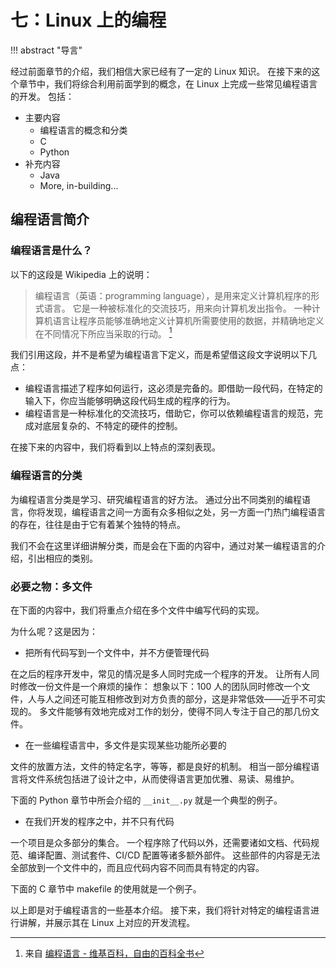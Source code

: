 # 七：Linux 上的编程

!!! abstract "导言"

  经过前面章节的介绍，我们相信大家已经有了一定的 Linux 知识。
  在接下来的这个章节中，我们将综合利用前面学到的概念，在 Linux 上完成一些常见编程语言的开发。
  包括：

  - 主要内容
    - 编程语言的概念和分类
    - C
    - Python
  - 补充内容
    - Java
    - More, in-building...

## 编程语言简介

### 编程语言是什么？

以下的这段是 Wikipedia 上的说明：

> 编程语言（英语：programming language），是用来定义计算机程序的形式语言。
> 它是一种被标准化的交流技巧，用来向计算机发出指令。
> 一种计算机语言让程序员能够准确地定义计算机所需要使用的数据，并精确地定义在不同情况下所应当采取的行动。
> [^1]

我们引用这段，并不是希望为编程语言下定义，而是希望借这段文字说明以下几点：

- 编程语言描述了程序如何运行，这必须是完备的。即借助一段代码，在特定的输入下，你应当能够明确这段代码生成的程序的行为。
- 编程语言是一种标准化的交流技巧，借助它，你可以依赖编程语言的规范，完成对底层复杂的、不特定的硬件的控制。

在接下来的内容中，我们将看到以上特点的深刻表现。

### 编程语言的分类

为编程语言分类是学习、研究编程语言的好方法。
通过分出不同类别的编程语言，你将发现，编程语言之间一方面有众多相似之处，另一方面一门热门编程语言的存在，往往是由于它有着某个独特的特点。

我们不会在这里详细讲解分类，而是会在下面的内容中，通过对某一编程语言的介绍，引出相应的类别。

### 必要之物：多文件

在下面的内容中，我们将重点介绍在多个文件中编写代码的实现。

为什么呢？这是因为：

- 把所有代码写到一个文件中，并不方便管理代码

在之后的程序开发中，常见的情况是多人同时完成一个程序的开发。
让所有人同时修改一份文件是一个麻烦的操作：
想象以下：100 人的团队同时修改一个文件，人与人之间还可能互相修改到对方负责的部分，这是非常低效——近乎不可实现的。
多文件能够有效地完成对工作的划分，使得不同人专注于自己的那几份文件。

- 在一些编程语言中，多文件是实现某些功能所必要的

文件的放置方法，文件的特定名字，等等，都是良好的机制。
相当一部分编程语言将文件系统包括进了设计之中，从而使得语言更加优雅、易读、易维护。

下面的 Python 章节中所会介绍的 `__init__.py` 就是一个典型的例子。

- 在我们开发的程序之中，并不只有代码

一个项目是众多部分的集合。
一个程序除了代码以外，还需要诸如文档、代码规范、编译配置、测试套件、CI/CD 配置等诸多额外部件。
这些部件的内容是无法全部放到一个文件中的，而且应代码内容不同而具有特定的内容。

下面的 C 章节中 makefile 的使用就是一个例子。

以上即是对于编程语言的一些基本介绍。
接下来，我们将针对特定的编程语言进行讲解，并展示其在 Linux 上对应的开发流程。

[^1]: 来自 [编程语言 - 维基百科，自由的百科全书](https://zh.wikipedia.org/wiki/编程语言)
